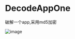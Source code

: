# DecodeAppOne
破解一个app,采用md5加密

![image](https://github.com/JinYanjie/DecodeAppOne/blob/master/img/11.jpg)

